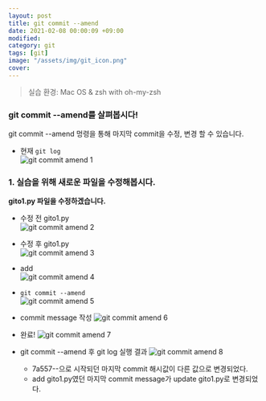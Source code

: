 ```yaml
---
layout: post
title: git commit --amend
date: 2021-02-08 00:00:09 +09:00
modified: 
category: git
tags: [git]
image: "/assets/img/git_icon.png"
cover: 
---
```


>실습 환경: Mac OS & zsh with oh-my-zsh

### git commit --amend를 살펴봅시다! <br>

 git commit --amend 멍령을 통해 마지막 commit을 수정, 변경 할 수 있습니다. <br>

  - 현재 `git log`<br>
   ![git commit amend 1](https://krispediadot.github.io/assets/images/git_commit_amend_1.jpg)

### 1. 실습을 위해 새로운 파일을 수정해봅시다. <br>

  **gito1.py 파일을 수정하겠습니다.**<br>

  - 수정 전 gito1.py<br>
  ![git commit amend 2](https://krispediadot.github.io/assets/images/git_commit_amend_2.jpg)

  - 수정 후 gito1.py<br>
  ![git commit amend 3](https://krispediadot.github.io/assets/images/git_commit_amend_3.jpg)

  - add<br>
  ![git commit amend 4](https://krispediadot.github.io/assets/images/git_commit_amend_4.jpg)

  - `git commit --amend`<br>
  ![git commit amend 5](https://krispediadot.github.io/assets/images/git_commit_amend_5.jpg)

  - commit message 작성
  ![git commit amend 6](https://krispediadot.github.io/assets/images/git_commit_amend_6.jpg)

  - 완료!
  ![git commit amend 7](https://krispediadot.github.io/assets/images/git_commit_amend_7.jpg)

  - git commit --amend 후 git log 실행 결과
  ![git commit amend 8](https://krispediadot.github.io/assets/images/git_commit_amend_8.jpg)

    - 7a557--으로 시작되던 마지막 commit 해시값이 다른 값으로 변경되었다. 
    - add gito1.py였던 마지막 commit message가 update gito1.py로 변경되었다.